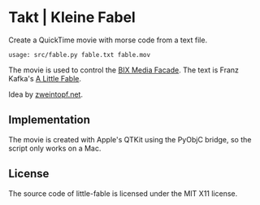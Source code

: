 Takt | Kleine Fabel
===================

Create a QuickTime movie with morse code from a text file.

	usage: src/fable.py fable.txt fable.mov

The movie is used to control the
[BIX Media Facade](http://www.museum-joanneum.at/en/kunsthaus/bix-media-facade/projects/taktkleine-fabel).
The text is Franz Kafka's [A Little Fable](http://de.wikipedia.org/wiki/Kleine_Fabel).

Idea by [zweintopf.net](http://www.zweintopf.net/).


Implementation
--------------
The movie is created with Apple's QTKit using the PyObjC bridge, so the script
only works on a Mac.


License
-------

The source code of little-fable is licensed under the MIT X11 license.
